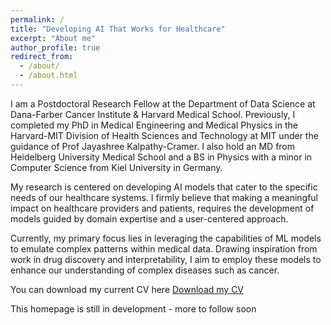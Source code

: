 ```yaml
---
permalink: /
title: "Developing AI That Works for Healthcare"
excerpt: "About me"
author_profile: true
redirect_from: 
  - /about/
  - /about.html
---
```


I am a Postdoctoral Research Fellow at the Department of Data Science at Dana-Farber Cancer Institute & Harvard Medical School. Previously, I completed my PhD in Medical Engineering and Medical Physics in the Harvard-MIT Division of Health Sciences and Technology at MIT under the guidance of Prof Jayashree Kalpathy-Cramer. I also hold an MD from Heidelberg University Medical School and a BS in Physics with a minor in Computer Science from Kiel University in Germany.
 
My research is centered on developing AI models that cater to the specific needs of our healthcare systems. I firmly believe that making a meaningful impact on healthcare providers and patients, requires the development of models guided by domain expertise and a user-centered approach. 
 
Currently, my primary focus lies in leveraging the capabilities of ML models to emulate complex patterns within medical data. Drawing inspiration from work in drug discovery and interpretability, I aim to employ these models to enhance our understanding of complex diseases such as cancer.

You can download my current CV here [Download my CV](https://kathihoebel.github.io/downloads/CV_KHoebel.pdf)

This homepage is still in development - more to follow soon


